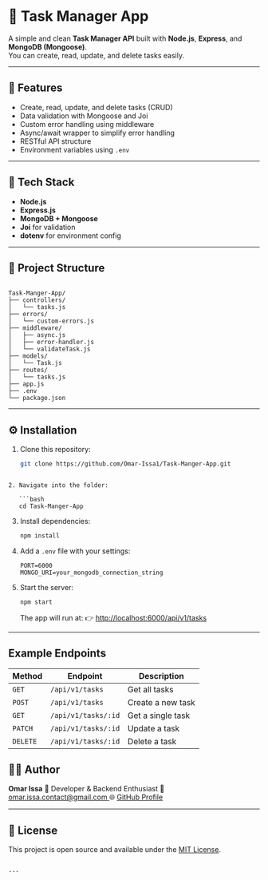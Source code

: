 # 🧾 Task Manager App

A simple and clean **Task Manager API** built with **Node.js**, **Express**, and **MongoDB (Mongoose)**.  
You can create, read, update, and delete tasks easily.

---

## 🚀 Features
- Create, read, update, and delete tasks (CRUD)
- Data validation with Mongoose and Joi
- Custom error handling using middleware
- Async/await wrapper to simplify error handling
- RESTful API structure
- Environment variables using `.env`

---

## 🧠 Tech Stack
- **Node.js**
- **Express.js**
- **MongoDB + Mongoose**
- **Joi** for validation
- **dotenv** for environment config

---

## 📂 Project Structure

```

Task-Manger-App/
├── controllers/
│   └── tasks.js
├── errors/
│   └── custom-errors.js
├── middleware/
│   ├── async.js
│   ├── error-handler.js
│   └── validateTask.js
├── models/
│   └── Task.js
├── routes/
│   └── tasks.js
├── app.js
├── .env
└── package.json

````

---

## ⚙️ Installation

1. Clone this repository:
   ```bash
   git clone https://github.com/Omar-Issa1/Task-Manger-App.git
````

2. Navigate into the folder:

   ```bash
   cd Task-Manger-App
   ````

3. Install dependencies:

   ```bash
   npm install
   ````

4. Add a `.env` file with your settings:

   ```
   PORT=6000
   MONGO_URI=your_mongodb_connection_string
   ````

5. Start the server:

   ```bash
   npm start
   ````

   The app will run at:
   👉 [http://localhost:6000/api/v1/tasks](http://localhost:6000/api/v1/tasks)

---


## Example Endpoints
| Method   | Endpoint            | Description       |
| -------- | ------------------- | ----------------- |
| `GET`    | `/api/v1/tasks`     | Get all tasks     |
| `POST`   | `/api/v1/tasks`     | Create a new task |
| `GET`    | `/api/v1/tasks/:id` | Get a single task |
| `PATCH`  | `/api/v1/tasks/:id` | Update a task     |
| `DELETE` | `/api/v1/tasks/:id` | Delete a task     |

## 🧑‍💻 Author

**Omar Issa**
📍 Developer & Backend Enthusiast
📧 [omar.issa.contact@gmail.com
](mailto:omar.issa.contact@gmail.com
)
🌐 [GitHub Profile](https://github.com/Omar-Issa1)

---

## 📜 License

This project is open source and available under the [MIT License](LICENSE).

```

---
   

   
